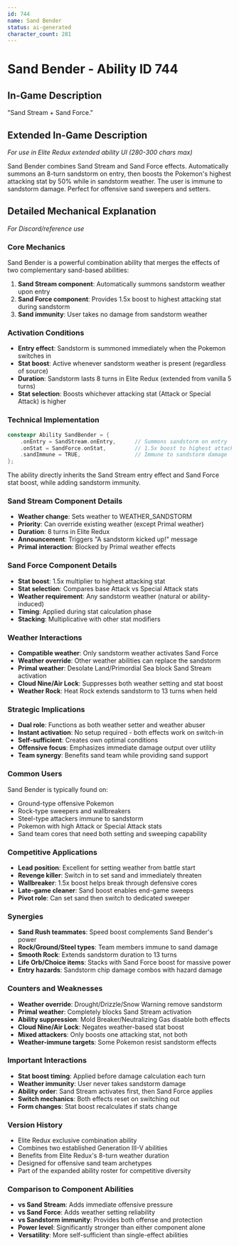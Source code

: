 ```yaml
---
id: 744
name: Sand Bender
status: ai-generated
character_count: 281
---
```


# Sand Bender - Ability ID 744

## In-Game Description
"Sand Stream + Sand Force."

## Extended In-Game Description
*For use in Elite Redux extended ability UI (280-300 chars max)*

Sand Bender combines Sand Stream and Sand Force effects. Automatically summons an 8-turn sandstorm on entry, then boosts the Pokemon's highest attacking stat by 50% while in sandstorm weather. The user is immune to sandstorm damage. Perfect for offensive sand sweepers and setters.

## Detailed Mechanical Explanation
*For Discord/reference use*

### Core Mechanics
Sand Bender is a powerful combination ability that merges the effects of two complementary sand-based abilities:
1. **Sand Stream component**: Automatically summons sandstorm weather upon entry
2. **Sand Force component**: Provides 1.5x boost to highest attacking stat during sandstorm
3. **Sand immunity**: User takes no damage from sandstorm weather

### Activation Conditions
- **Entry effect**: Sandstorm is summoned immediately when the Pokemon switches in
- **Stat boost**: Active whenever sandstorm weather is present (regardless of source)
- **Duration**: Sandstorm lasts 8 turns in Elite Redux (extended from vanilla 5 turns)
- **Stat selection**: Boosts whichever attacking stat (Attack or Special Attack) is higher

### Technical Implementation
```cpp
constexpr Ability SandBender = {
    .onEntry = SandStream.onEntry,      // Summons sandstorm on entry
    .onStat = SandForce.onStat,         // 1.5x boost to highest attacking stat
    .sandImmune = TRUE,                 // Immune to sandstorm damage
};
```

The ability directly inherits the Sand Stream entry effect and Sand Force stat boost, while adding sandstorm immunity.

### Sand Stream Component Details
- **Weather change**: Sets weather to WEATHER_SANDSTORM
- **Priority**: Can override existing weather (except Primal weather)
- **Duration**: 8 turns in Elite Redux
- **Announcement**: Triggers "A sandstorm kicked up!" message
- **Primal interaction**: Blocked by Primal weather effects

### Sand Force Component Details
- **Stat boost**: 1.5x multiplier to highest attacking stat
- **Stat selection**: Compares base Attack vs Special Attack stats
- **Weather requirement**: Any sandstorm weather (natural or ability-induced)
- **Timing**: Applied during stat calculation phase
- **Stacking**: Multiplicative with other stat modifiers

### Weather Interactions
- **Compatible weather**: Only sandstorm weather activates Sand Force
- **Weather override**: Other weather abilities can replace the sandstorm
- **Primal weather**: Desolate Land/Primordial Sea block Sand Stream activation
- **Cloud Nine/Air Lock**: Suppresses both weather setting and stat boost
- **Weather Rock**: Heat Rock extends sandstorm to 13 turns when held

### Strategic Implications
- **Dual role**: Functions as both weather setter and weather abuser
- **Instant activation**: No setup required - both effects work on switch-in
- **Self-sufficient**: Creates own optimal conditions
- **Offensive focus**: Emphasizes immediate damage output over utility
- **Team synergy**: Benefits sand team while providing sand support

### Common Users
Sand Bender is typically found on:
- Ground-type offensive Pokemon
- Rock-type sweepers and wallbreakers
- Steel-type attackers immune to sandstorm
- Pokemon with high Attack or Special Attack stats
- Sand team cores that need both setting and sweeping capability

### Competitive Applications
- **Lead position**: Excellent for setting weather from battle start
- **Revenge killer**: Switch in to set sand and immediately threaten
- **Wallbreaker**: 1.5x boost helps break through defensive cores
- **Late-game cleaner**: Sand boost enables end-game sweeps
- **Pivot role**: Can set sand then switch to dedicated sweeper

### Synergies
- **Sand Rush teammates**: Speed boost complements Sand Bender's power
- **Rock/Ground/Steel types**: Team members immune to sand damage
- **Smooth Rock**: Extends sandstorm duration to 13 turns
- **Life Orb/Choice items**: Stacks with Sand Force boost for massive power
- **Entry hazards**: Sandstorm chip damage combos with hazard damage

### Counters and Weaknesses
- **Weather override**: Drought/Drizzle/Snow Warning remove sandstorm
- **Primal weather**: Completely blocks Sand Stream activation
- **Ability suppression**: Mold Breaker/Neutralizing Gas disable both effects
- **Cloud Nine/Air Lock**: Negates weather-based stat boost
- **Mixed attackers**: Only boosts one attacking stat, not both
- **Weather-immune targets**: Some Pokemon resist sandstorm effects

### Important Interactions
- **Stat boost timing**: Applied before damage calculation each turn
- **Weather immunity**: User never takes sandstorm damage
- **Ability order**: Sand Stream activates first, then Sand Force applies
- **Switch mechanics**: Both effects reset on switching out
- **Form changes**: Stat boost recalculates if stats change

### Version History
- Elite Redux exclusive combination ability
- Combines two established Generation III-V abilities
- Benefits from Elite Redux's 8-turn weather duration
- Designed for offensive sand team archetypes
- Part of the expanded ability roster for competitive diversity

### Comparison to Component Abilities
- **vs Sand Stream**: Adds immediate offensive pressure
- **vs Sand Force**: Adds weather setting reliability
- **vs Sandstorm immunity**: Provides both offense and protection
- **Power level**: Significantly stronger than either component alone
- **Versatility**: More self-sufficient than single-effect abilities